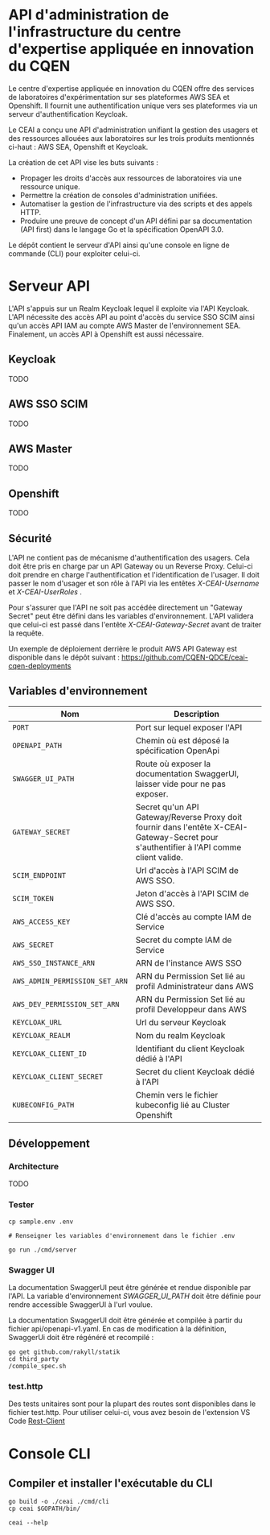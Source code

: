 # API d'administration de l'infrastructure du centre d'expertise appliquée en innovation du CQEN

Le centre d'expertise appliquée en innovation du CQEN offre des services de laboratoires d'expérimentation sur ses plateformes AWS SEA et Openshift. Il fournit une authentification unique vers ses plateformes via un serveur d'authentification Keycloak.

Le CEAI a conçu une API d'administration unifiant la gestion des usagers et des ressources allouées aux laboratoires sur les trois produits mentionnés ci-haut : AWS SEA, Openshift et Keycloak.

La création de cet API vise les buts suivants :

 * Propager les droits d'accès aux ressources de laboratoires via une ressource unique.
 * Permettre la création de consoles d'administration unifiées.
 * Automatiser la gestion de l'infrastructure via des scripts et des appels HTTP.
 * Produire une preuve de concept d'un API défini par sa documentation (API first) dans le langage Go et la spécification OpenAPI 3.0.

Le dépôt contient le serveur d'API ainsi qu'une console en ligne de commande (CLI) pour exploiter celui-ci.

# Serveur API

L'API s'appuis sur un Realm Keycloak lequel il exploite via l'API Keycloak. L'API nécessite des accès API au point d'accès du service SSO SCIM ainsi qu'un accès API IAM au compte AWS Master de l'environnement SEA. Finalement, un accès API à Openshift est aussi nécessaire.

## Keycloak

TODO

## AWS SSO SCIM

TODO

## AWS Master

TODO

## Openshift

TODO


## Sécurité

L'API ne contient pas de mécanisme d'authentification des usagers. Cela doit être pris en charge par un API Gateway ou un Reverse Proxy. Celui-ci doit prendre en charge l'authentification et l'identification de l'usager. Il doit passer le nom d'usager et son rôle à l'API via les entêtes _X-CEAI-Username_ et _X-CEAI-UserRoles_ .

Pour s'assurer que l'API ne soit pas accédée directement un "Gateway Secret" peut être défini dans les variables d'environnement. L'API validera que celui-ci est passé dans l'entête _X-CEAI-Gateway-Secret_ avant de traiter la requête.

Un exemple de déploiement derrière le produit AWS API Gateway est disponible dans le dépôt suivant : https://github.com/CQEN-QDCE/ceai-cqen-deployments

## Variables d'environnement

| Nom                           | Description                                                   |
| ----------------------------  | ------------------------------------------------------------- |
| `PORT`                        | Port sur lequel exposer l'API                                 |
| `OPENAPI_PATH`                | Chemin où est déposé la spécification OpenApi
| `SWAGGER_UI_PATH`             | Route où exposer la documentation SwaggerUI, laisser vide pour ne pas exposer.
| `GATEWAY_SECRET`              | Secret qu'un API Gateway/Reverse Proxy doit fournir dans l'entête X-CEAI-Gateway-Secret pour s'authentifier à l'API comme client valide.
| `SCIM_ENDPOINT`               | Url d'accès à l'API SCIM de AWS SSO.
| `SCIM_TOKEN`                  | Jeton d'accès à l'API SCIM de AWS SSO.
| `AWS_ACCESS_KEY`              | Clé d'accès au compte IAM de Service 
| `AWS_SECRET`                  | Secret du compte IAM de Service
| `AWS_SSO_INSTANCE_ARN`        | ARN de l'instance AWS SSO
| `AWS_ADMIN_PERMISSION_SET_ARN`| ARN du Permission Set lié au profil Administrateur dans AWS
| `AWS_DEV_PERMISSION_SET_ARN`  | ARN du Permission Set lié au profil Developpeur dans AWS
| `KEYCLOAK_URL`                | Url du serveur Keycloak
| `KEYCLOAK_REALM`              | Nom du realm Keycloak
| `KEYCLOAK_CLIENT_ID`          | Identifiant du client Keycloak dédié à l'API
| `KEYCLOAK_CLIENT_SECRET`      | Secret du client Keycloak dédié à l'API
| `KUBECONFIG_PATH`             | Chemin vers le fichier kubeconfig lié au Cluster Openshift

## Développement

### Architecture

TODO

### Tester

```
cp sample.env .env

# Renseigner les variables d'environnement dans le fichier .env

go run ./cmd/server
```

### Swagger UI

La documentation SwaggerUI peut être générée et rendue disponible par l'API. La variable d'environnement _SWAGGER_UI_PATH_ doit être définie pour rendre accessible SwaggerUI à l'url voulue.
 
La documentation SwaggerUI doit être générée et compilée à partir du fichier api/openapi-v1.yaml. En cas de modification à la définition, SwaggerUi doit être régénéré et recompilé :
 
```
go get github.com/rakyll/statik
cd third_party
/compile_spec.sh
```

### test.http

Des tests unitaires sont pour la plupart des routes sont disponibles dans le fichier test.http. Pour utiliser celui-ci, vous avez besoin de l'extension VS Code [Rest-Client](https://marketplace.visualstudio.com/items?itemName=humao.rest-client)

# Console CLI

## Compiler et installer l'exécutable du CLI

```
go build -o ./ceai ./cmd/cli
cp ceai $GOPATH/bin/

ceai --help
```
